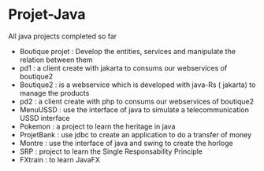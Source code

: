 # Projet-Java
All java projects completed so far
- Boutique projet : Develop the entities, services and manipulate the relation between them
- pd1 : a client create with jakarta to consums our webservices of boutique2
- Boutique2 : is a webservice which is developed with java-Rs ( jakarta) to manage the products
- pd2 : a client create with php to consums our webservices of boutique2
- MenuUSSD : use the interface of java to simulate a telecommunication USSD interface
- Pokemon : a project to learn the heritage in java
- ProjetBank : use jdbc to create an application to do a transfer of money
- Montre : use the interface of java and swing to create the horloge
- SRP : project to learn the Single Responsability Principle
- FXtrain : to learn JavaFX
